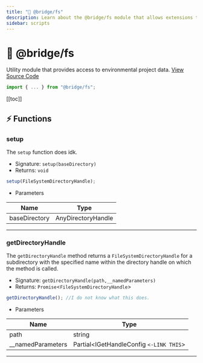```yaml
---
title: "📄 @bridge/fs"
description: Learn about the @bridge/fs module that allows extensions to interact with the user's file system.
sidebar: scripts
---
```


# 📄 @bridge/fs

Utility module that provides access to environmental project data.
[View Source Code](https://github.com/bridge-core/editor/blob/main/src/components/FileSystem/FileSystem.ts)
```js
import { ... } from "@bridge/fs";
```

[[toc]]

## ⚡ Functions

### setup
The `setup` function does idk.

- Signature: `setup(baseDirectory)`
- Returns: `void`

```js
setup(FileSystemDirectoryHandle);
```

- Parameters

|Name         |Type              |
|-------------|------------------|
|baseDirectory|AnyDirectoryHandle|

---

### getDirectoryHandle
The `getDirectoryHandle` method returns a `FileSystemDirectoryHandle` for a subdirectory with the specified name within the directory handle on which the method is called.

- Signature: `getDirectoryHandle(path,__namedParameters)`
- Returns: `Promise`<`FileSystemDirectoryHandle`>

```js
getDirectoryHandle(); //I do not know what this does.
```

- Parameters

|Name             |Type                      |
|-----------------|--------------------------|
|path             |string                    |
|__namedParameters|Partial\<IGetHandleConfig `<-LINK THIS`>|

---